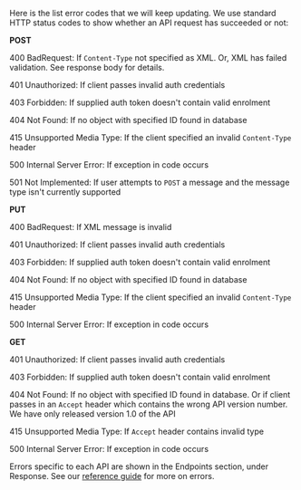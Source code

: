 Here is the list error codes that we will keep updating.
We use standard HTTP status codes to show whether an API request has succeeded or not: 

**POST**

400 BadRequest: If `Content-Type` not specified as XML. Or, XML has failed validation. See response body for details.

401 Unauthorized: If client passes invalid auth credentials

403 Forbidden: If supplied auth token doesn't contain valid enrolment

404 Not Found: If no object with specified ID found in database

415 Unsupported Media Type: If the client specified an invalid ``Content-Type`` header

500 Internal Server Error: If exception in code occurs

501 Not Implemented: If user attempts to ``POST`` a message and the message type isn't currently supported

**PUT**

400 BadRequest: If XML message is invalid

401 Unauthorized: If client passes invalid auth credentials

403 Forbidden: If supplied auth token doesn't contain valid enrolment

404 Not Found: If no object with specified ID found in database

415 Unsupported Media Type: If the client specified an invalid ``Content-Type`` header

500 Internal Server Error: If exception in code occurs

**GET**

401 Unauthorized: If client passes invalid auth credentials

403 Forbidden: If supplied auth token doesn't contain valid enrolment

404 Not Found: If no object with specified ID found in database. Or if client passes in an ``Accept`` header which contains the wrong API version number. We have only released version 1.0 of the API

415 Unsupported Media Type: If ``Accept`` header contains invalid type

500 Internal Server Error: If exception in code occurs


Errors specific to each API are shown in the Endpoints section, under Response. 
See our [reference guide](https://developer.service.hmrc.gov.uk/api-documentation/docs/reference-guide#errors) for more on errors.
